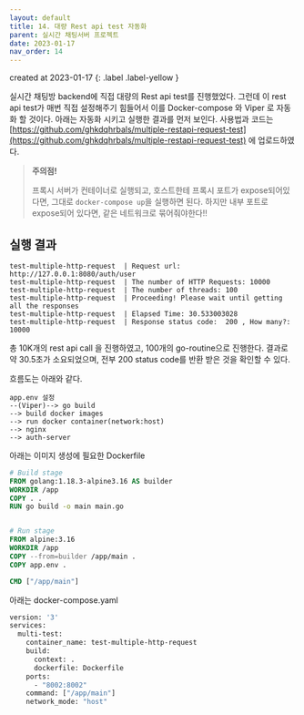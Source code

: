 ```yaml
---
layout: default
title: 14. 대량 Rest api test 자동화
parent: 실시간 채팅서버 프로젝트
date: 2023-01-17
nav_order: 14
---
```


created at 2023-01-17
{: .label .label-yellow }


실시간 채팅방 backend에 직접 대량의 Rest api test를 진행했었다. 그런데 이 rest api test가 매번 직접 설정해주기 힘들어서 이를 Docker-compose 와 Viper 로 자동화 할 것이다. 아래는 자동화 시키고 실행한 결과를 먼저 보인다. 사용법과 코드는 [https://github.com/ghkdqhrbals/multiple-restapi-request-test](https://github.com/ghkdqhrbals/multiple-restapi-request-test) 에 업로드하였다.

> **주의점!**
> 
> 프록시 서버가 컨테이너로 실행되고, 호스트한테 프록시 포트가 expose되어있다면, 그대로 `docker-compose up`을 실행하면 된다. 하지만 내부 포트로 expose되어 있다면, 같은 네트워크로 묶어줘야한다!!


## 실행 결과

```
test-multiple-http-request  | Request url: http://127.0.0.1:8080/auth/user
test-multiple-http-request  | The number of HTTP Requests: 10000
test-multiple-http-request  | The number of threads: 100
test-multiple-http-request  | Proceeding! Please wait until getting all the responses
test-multiple-http-request  | Elapsed Time: 30.533003028
test-multiple-http-request  | Response status code:  200 , How many?:  10000
```

총 10K개의 rest api call 을 진행하였고, 100개의 go-routine으로 진행한다. 결과로 약 30.5초가 소요되었으며, 전부 200 status code를 반환 받은 것을 확인할 수 있다.

흐름도는 아래와 같다.

```
app.env 설정
--(Viper)--> go build
--> build docker images
--> run docker container(network:host)
--> nginx
--> auth-server
```

아래는 이미지 생성에 필요한 Dockerfile

```dockerfile
# Build stage
FROM golang:1.18.3-alpine3.16 AS builder
WORKDIR /app
COPY . .
RUN go build -o main main.go


# Run stage
FROM alpine:3.16
WORKDIR /app
COPY --from=builder /app/main .
COPY app.env .

CMD ["/app/main"]
```

아래는 docker-compose.yaml

```dockerfile
version: '3'
services:
  multi-test:
    container_name: test-multiple-http-request
    build:
      context: .
      dockerfile: Dockerfile
    ports:
      - "8002:8002"
    command: ["/app/main"]
    network_mode: "host"
```